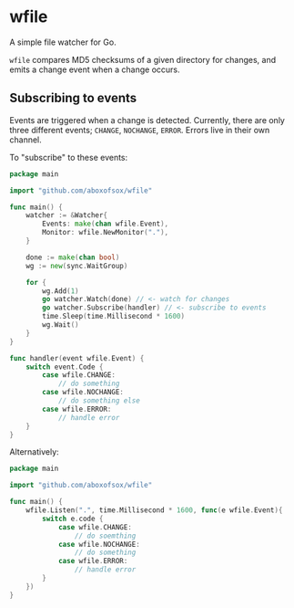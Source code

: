 # wfile
A simple file watcher for Go.

`wfile` compares MD5 checksums of a given directory for changes, and emits a change event when a change occurs.

## Subscribing to events
Events are triggered when a change is detected. Currently, there are only three different events; `CHANGE`, `NOCHANGE`, `ERROR`. Errors live in their own channel.

To "subscribe" to these events:

```go
package main

import "github.com/aboxofsox/wfile"

func main() {
    watcher := &Watcher{
        Events: make(chan wfile.Event),
        Monitor: wfile.NewMonitor("."),
    }

    done := make(chan bool)
    wg := new(sync.WaitGroup)

    for {
        wg.Add(1)
        go watcher.Watch(done) // <- watch for changes
        go watcher.Subscribe(handler) // <- subscribe to events
        time.Sleep(time.Millisecond * 1600)
        wg.Wait()
    }
}

func handler(event wfile.Event) {
    switch event.Code {
        case wfile.CHANGE:
            // do something
        case wfile.NOCHANGE:
            // do something else
        case wfile.ERROR:
            // handle error
    }
}
```
Alternatively:
```go
package main

import "github.com/aboxofsox/wfile"

func main() {
    wfile.Listen(".", time.Millisecond * 1600, func(e wfile.Event){
        switch e.code {
            case wfile.CHANGE:
                // do soemthing
            case wfile.NOCHANGE:
                // do something
            case wfile.ERROR:
                // handle error
        }
    })
}
```
